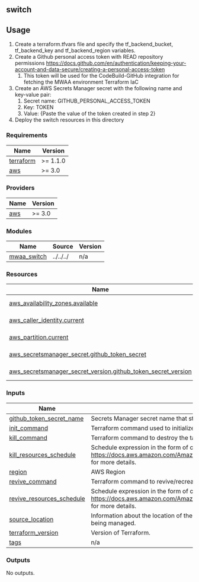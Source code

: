 ## switch

## Usage

1. Create a terraform.tfvars file and specify the tf_backend_bucket, tf_backend_key and tf_backend_region variables. 
2. Create a Github personal access token with READ repository permissions https://docs.github.com/en/authentication/keeping-your-account-and-data-secure/creating-a-personal-access-token
   1. This token will be used for the CodeBuild-GitHub integration for fetching the MWAA environment Terraform IaC
3. Create an AWS Secrets Manager secret with the following name and key-value pair:
   1. Secret name: GITHUB_PERSONAL_ACCESS_TOKEN
   2. Key: TOKEN
   3. Value: {Paste the value of the token created in step 2}
4. Deploy the switch resources in this directory


<!-- BEGIN_TF_DOCS -->
### Requirements

| Name | Version |
|------|---------|
| <a name="requirement_terraform"></a> [terraform](#requirement\_terraform) | >= 1.1.0 |
| <a name="requirement_aws"></a> [aws](#requirement\_aws) | >= 3.0 |

### Providers

| Name | Version |
|------|---------|
| <a name="provider_aws"></a> [aws](#provider\_aws) | >= 3.0 |

### Modules

| Name | Source | Version |
|------|--------|---------|
| <a name="module_mwaa_switch"></a> [mwaa\_switch](#module\_mwaa\_switch) | ../../../ | n/a |

### Resources

| Name | Type |
|------|------|
| [aws_availability_zones.available](https://registry.terraform.io/providers/hashicorp/aws/latest/docs/data-sources/availability_zones) | data source |
| [aws_caller_identity.current](https://registry.terraform.io/providers/hashicorp/aws/latest/docs/data-sources/caller_identity) | data source |
| [aws_partition.current](https://registry.terraform.io/providers/hashicorp/aws/latest/docs/data-sources/partition) | data source |
| [aws_secretsmanager_secret.github_token_secret](https://registry.terraform.io/providers/hashicorp/aws/latest/docs/data-sources/secretsmanager_secret) | data source |
| [aws_secretsmanager_secret_version.github_token_secret_version](https://registry.terraform.io/providers/hashicorp/aws/latest/docs/data-sources/secretsmanager_secret_version) | data source |

### Inputs

| Name | Description | Type | Default | Required |
|------|-------------|------|---------|:--------:|
| <a name="input_github_token_secret_name"></a> [github\_token\_secret\_name](#input\_github\_token\_secret\_name) | Secrets Manager secret name that stores the GitHub personal access token. | `string` | n/a | yes |
| <a name="input_init_command"></a> [init\_command](#input\_init\_command) | Terraform command used to initialize working directory. | `string` | n/a | yes |
| <a name="input_kill_command"></a> [kill\_command](#input\_kill\_command) | Terraform command to destroy the target resources. | `string` | n/a | yes |
| <a name="input_kill_resources_schedule"></a> [kill\_resources\_schedule](#input\_kill\_resources\_schedule) | Schedule expression in the form of cron or rate expressions. Refer to https://docs.aws.amazon.com/AmazonCloudWatch/latest/events/ScheduledEvents.html for more details. | `string` | n/a | yes |
| <a name="input_region"></a> [region](#input\_region) | AWS Region | `string` | n/a | yes |
| <a name="input_revive_command"></a> [revive\_command](#input\_revive\_command) | Terraform command to revive/recreate the target resources. | `string` | n/a | yes |
| <a name="input_revive_resources_schedule"></a> [revive\_resources\_schedule](#input\_revive\_resources\_schedule) | Schedule expression in the form of cron or rate expressions. Refer to https://docs.aws.amazon.com/AmazonCloudWatch/latest/events/ScheduledEvents.html for more details. | `string` | n/a | yes |
| <a name="input_source_location"></a> [source\_location](#input\_source\_location) | Information about the location of the source code of the Terraform configuration that is being managed. | `string` | n/a | yes |
| <a name="input_terraform_version"></a> [terraform\_version](#input\_terraform\_version) | Version of Terraform. | `string` | n/a | yes |
| <a name="input_tags"></a> [tags](#input\_tags) | n/a | `map(string)` | `{}` | no |

### Outputs

No outputs.
<!-- END_TF_DOCS -->
